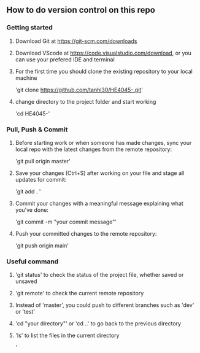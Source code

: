 ## How to do version control on this repo

### Getting started
1. Download Git at https://git-scm.com/downloads
2. Download VScode at https://code.visualstudio.com/download, or you can use your prefered IDE and terminal 
3. For the first time you should clone the existing repository to your local machine

    'git clone https://github.com/tanhl30/HE4045-.git'
4. change directory to the project folder and start working 

    'cd HE4045-'

### Pull, Push & Commit
1. Before starting work or when someone has made changes, sync your local repo with the latest changes from the remote repository:

    'git pull origin master'

2. Save your changes (Ctrl+S) after working on your file and stage all updates for commit:

    'git add . '

3. Commit your changes with a meaningful message explaining what you've done:

    'git commit -m "your commit message"'

4. Push your committed changes to the remote repository:

    'git push origin main'

### Useful command 
1. 'git status' to check the status of the project file, whether saved or unsaved
2. 'git remote' to check the current remote repository
3. Instead of 'master', you could push to different branches such as 'dev' or 'test'
4. 'cd "your directory"' or 'cd ..' to go back to the previous directory
5. 'ls' to list the files in the current directory


    '